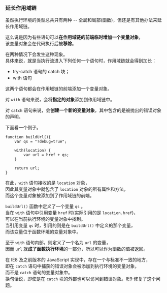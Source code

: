 ### 延长作用域链

虽然执行环境的类型总共只有两种 -- 全局和局部(函数)，但还是有其他办法来延长作用域链。  

这么说是因为有些语句可以**在作用域链的前端临时增加一个变量对象**，  
该变量对象会在代码执行后被**移除**。  

在两种情况下会发生这种现象。  
具体来说，就是当执行流进入下列任何一个语句时，作用域链就会得到加长：

 - try-catch 语句的 catch 块；
 - with 语句

这两个语句都会在作用域链的前端添加一个变量对象。  

对 `with` 语句来说，会将**指定的对象**添加到作用域链中。

对 `catch` 语句来说，会**创建一个新的变量对象**，其中包含的是被抛出的错误对象的声明。  

下面看一个例子。

	function buildUrl(){
    	var qs = "?debug=true";
          
        with(location) {
        	var url = href + qs;
        }

        return url;
    } 

在此，`with` 语句接收的是 `location` 对象，  
因此其变量对象中就包含了 `location` 对象的所有属性和方法，  
而这个变量对象被添加到了作用域链的前端。  

`buildUrl()` 函数中定义了一个变量 `qs` 。  
当在 `with` 语句中引用变量 `href` 时(实际引用的是 `location.href`)，  
可以在当前执行环境的变量对象中找到。  
当引用变量 `qs` 时，引用的则是在 `buildUrl()` 中定义的那个变量，  
而该变量位于函数环境的变量对象中。  

至于 `with` 语句内部，则定义了一个名为 `url` 的变量，  
因而 `url` 就**成了函数执行环境**的一部分，所以可以作为函数的值被返回。

在 IE8 及之前版本的 JavaScript 实现中，存在一个与标准不一致的地方，  
即在 `catch` 语句中捕获的错误对象会被添加到执行环境的变量对象，  
而不是 `catch` 语句的变量对象中。  
换句话说，即使是在 `catch` 块的外部也可以访问到错误对象。IE9 修复了这个问题。

